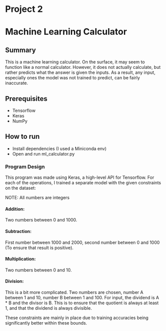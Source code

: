 # Project 2
# **Machine Learning Calculator**
## **Summary**
This is a machine learning calculator. On the surface, it may seem to function like a normal calculator. However, it does not actually calculate, but rather predicts what the answer is given the inputs. As a result, any input, especially ones the model was not trained to predict, can be fairly inaccurate.

## **Prerequisites**
- Tensorflow
- Keras
- NumPy

## **How to run**
- Install dependencies (I used a Miniconda env)
- Open and run ml_calculator.py

### **Program Design**
This program was made using Keras, a high-level API for Tensorflow. For each of the operations, I trained a separate model with the given constraints on the dataset:

NOTE: All numbers are integers

#### **Addition:** 
Two numbers between 0 and 1000.
#### **Subtraction:** 
First number between 1000 and 2000, second number between 0 and 1000 (To ensure that result is positive).
#### **Multiplication:** 
Two numbers between 0 and 10.
#### **Division:** 
This is a bit more complicated. Two numbers are chosen, number A between 1 and 10, number B between 1 and 100. For input, the dividend is A * B and the divisor is B. This is to ensure that the quotient is always at least 1, and that the dividend is always divisible.

These constraints are mainly in place due to training accuracies being significantly better within these bounds.
